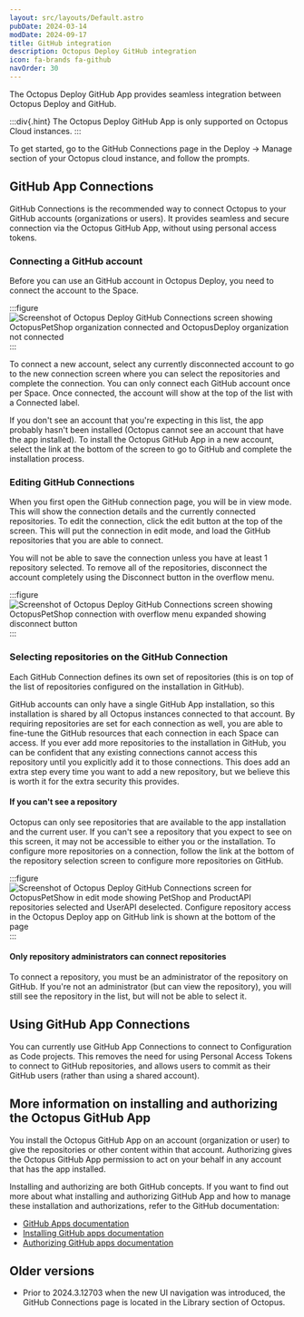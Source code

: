 ```yaml
---
layout: src/layouts/Default.astro
pubDate: 2024-03-14
modDate: 2024-09-17
title: GitHub integration 
description: Octopus Deploy GitHub integration
icon: fa-brands fa-github
navOrder: 30
---
```


The Octopus Deploy GitHub App provides seamless integration between Octopus Deploy and GitHub.

:::div{.hint}
The Octopus Deploy GitHub App is only supported on Octopus Cloud instances. 
:::

To get started, go to the GitHub Connections page in the Deploy -> Manage section of your Octopus cloud instance, and follow the prompts.

## GitHub App Connections
GitHub Connections is the recommended way to connect Octopus to your GitHub accounts (organizations or users). It provides seamless and secure connection via the Octopus GitHub App, without using personal access tokens.

### Connecting a GitHub account
Before you can use an GitHub account in Octopus Deploy, you need to connect the account to the Space.

:::figure
![Screenshot of Octopus Deploy GitHub Connections screen showing OctopusPetShop organization connected and OctopusDeploy organization not connected](/docs/api-and-integration/github/github-connections-screen.png)
:::

To connect a new account, select any currently disconnected account to go to the new connection screen where you can select the repositories and complete the connection. You can only connect each GitHub account once per Space. Once connected, the account will show at the top of the list with a Connected label.

If you don't see an account that you're expecting in this list, the app probably hasn't been installed (Octopus cannot see an account that have the app installed). To install the Octopus GitHub App in a new account, select the link at the bottom of the screen to go to GitHub and complete the installation process.

### Editing GitHub Connections
When you first open the GitHub connection page, you will be in view mode. This will show the connection details and the currently connected repositories. To edit the connection, click the edit button at the top of the screen. This will put the connection in edit mode, and load the GitHub repositories that you are able to connect.

You will not be able to save the connection unless you have at least 1 repository selected. To remove all of the repositories, disconnect the account completely using the Disconnect button in the overflow menu.

:::figure
![Screenshot of Octopus Deploy GitHub Connections screen showing OctopusPetShop connection with overflow menu expanded showing disconnect button](/docs/api-and-integration/github/github-connection-disconnect.png)
:::

### Selecting repositories on the GitHub Connection
Each GitHub Connection defines its own set of repositories (this is on top of the list of repositories configured on the installation in GitHub).

GitHub accounts can only have a single GitHub App installation, so this installation is shared by all Octopus instances connected to that account. By requiring repositories are set for each connection as well, you are able to fine-tune the GitHub resources that each connection in each Space can access. If you ever add more repositories to the installation in GitHub, you can be confident that any existing connections cannot access this repository until you explicitly add it to those connections. This does add an extra step every time you want to add a new repository, but we believe this is worth it for the extra security this provides.

#### If you can't see a repository
Octopus can only see repositories that are available to the app installation and the current user. If you can't see a repository that you expect to see on this screen, it may not be accessible to either you or the installation. To configure more repositories on a connection, follow the link at the bottom of the repository selection screen to configure more repositories on GitHub.

:::figure
![Screenshot of Octopus Deploy GitHub Connections screen for OctopusPetShow in edit mode showing PetShop and ProductAPI repositories selected and UserAPI deselected. Configure repository access in the Octopus Deploy app on GitHub link is shown at the bottom of the page](/docs/api-and-integration/github/github-connection-edit.png)
:::

#### Only repository administrators can connect repositories
To connect a repository, you must be an administrator of the repository on GitHub. If you're not an administrator (but can view the repository), you will still see the repository in the list, but will not be able to select it.

## Using GitHub App Connections
You can currently use GitHub App Connections to connect to Configuration as Code projects. This removes the need for using Personal Access Tokens to connect to GitHub repositories, and allows users to commit as their GitHub users (rather than using a shared account).

## More information on installing and authorizing the Octopus GitHub App
You install the Octopus GitHub App on an account (organization or user) to give the repositories or other content within that account. Authorizing gives the Octopus GitHub App permission to act on your behalf in any account that has the app installed.

Installing and authorizing are both GitHub concepts. If you want to find out more about what installing and authorizing GitHub App and how to manage these installation and authorizations, refer to the GitHub documentation:

- [GitHub Apps documentation](https://docs.github.com/en/apps/using-github-apps/about-using-github-apps)
- [Installing GitHub apps documentation](https://docs.github.com/en/apps/using-github-apps/installing-a-github-app-from-a-third-party)
- [Authorizing GitHub apps documentation](https://docs.github.com/en/apps/using-github-apps/authorizing-github-apps)

## Older versions

- Prior to 2024.3.12703 when the new UI navigation was introduced, the GitHub Connections page is located in the Library section of Octopus.